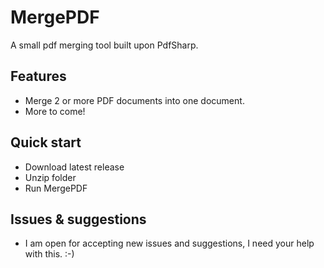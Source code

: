 # MergePDF
A small pdf merging tool built upon PdfSharp.

## Features
- Merge 2 or more PDF documents into one document.
- More to come! 

## Quick start
* Download latest release
* Unzip folder
* Run MergePDF 

## Issues & suggestions

* I am open for accepting new issues and suggestions, I need your help with this. :-)

